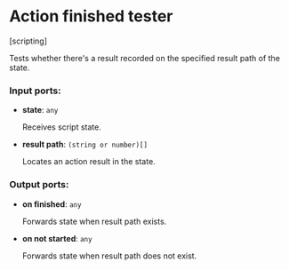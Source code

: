 # Action finished tester

[scripting]

Tests whether there's a result recorded on the specified result path of the state.

### Input ports:

* __state__: `any`

    Receives script state.


* __result path__: `(string or number)[]`

    Locates an action result in the state.

### Output ports:

* __on finished__: `any`

    Forwards state when result path exists.


* __on not started__: `any`

    Forwards state when result path does not exist.

